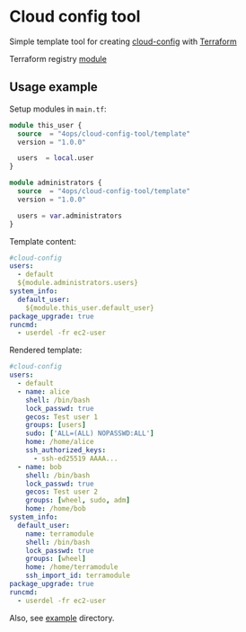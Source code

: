 # Cloud config tool

Simple template tool for creating [cloud-config](https://cloudinit.readthedocs.io/en/latest/topics/examples.html) with [Terraform](https://www.terraform.io/)

Terraform registry [module](https://registry.terraform.io/modules/4ops/cloud-config-tool/template/1.0.0)

## Usage example

Setup modules in `main.tf`:

```terraform
module this_user {
  source  = "4ops/cloud-config-tool/template"
  version = "1.0.0"

  users  = local.user
}

module administrators {
  source  = "4ops/cloud-config-tool/template"
  version = "1.0.0"

  users = var.administrators
}
```

Template content:

```yaml
#cloud-config
users:
  - default
  ${module.administrators.users}
system_info:
  default_user:
    ${module.this_user.default_user}
package_upgrade: true
runcmd:
  - userdel -fr ec2-user
```

Rendered template:

```yaml
#cloud-config
users:
  - default
  - name: alice
    shell: /bin/bash
    lock_passwd: true
    gecos: Test user 1
    groups: [users]
    sudo: ['ALL=(ALL) NOPASSWD:ALL']
    home: /home/alice
    ssh_authorized_keys:
      - ssh-ed25519 AAAA...
  - name: bob
    shell: /bin/bash
    lock_passwd: true
    gecos: Test user 2
    groups: [wheel, sudo, adm]
    home: /home/bob
system_info:
  default_user:
    name: terramodule
    shell: /bin/bash
    lock_passwd: true
    groups: [wheel]
    home: /home/terramodule
    ssh_import_id: terramodule
package_upgrade: true
runcmd:
  - userdel -fr ec2-user
```

Also, see [example](/example) directory.
